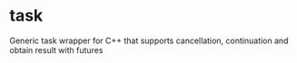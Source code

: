 # task
Generic task wrapper for C++ that supports cancellation, continuation and obtain result with futures
